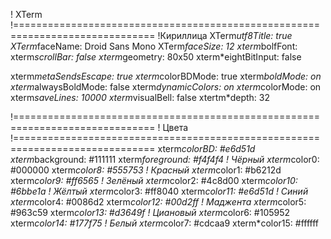 ! XTerm
!==============================================================================
!Кириллица
XTerm*utf8Title: true
XTerm*faceName: Droid Sans Mono
XTerm*faceSize: 12
xterm*bolfFont:
xterm*scrollBar:        false
xterm*geometry:         80x50
xterm*eightBitInput:    false

xterm*metaSendsEscape:  true
xterm*colorBDMode:      true
xterm*boldMode:         on
xterm*alwaysBoldMode:   false
xterm*dynamicColors:    on
xterm*colorMode:        on
xterm*saveLines:        10000
xterm*visualBell:       false
xtertm*depth:           32 

!==============================================================================
! Цвета
!==============================================================================
xterm*colorBD:     #e6d51d
xterm*background:  #111111
xterm*foreground:  #f4f4f4
! Чёрный
xterm*color0:      #000000
xterm*color8:      #555753
! Красный
xterm*color1:      #b6212d
xterm*color9:      #ff6565
! Зелёный
xterm*color2:      #4c8d00
xterm*color10:     #6bbe1a
! Жёлтый
xterm*color3:      #ff8040
xterm*color11:     #e6d51d
! Синий
xterm*color4:      #0086d2
xterm*color12:     #00d2ff
! Маджента
xterm*color5:      #963c59
xterm*color13:     #d3649f
! Циановый
xterm*color6:      #105952
xterm*color14:     #177f75
! Белый
xterm*color7:      #cdcaa9
xterm*color15:     #ffffff
